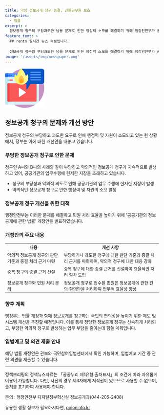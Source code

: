 ```yaml
---
title: 악성 정보공개 청구 종결, 민원공무원 보호
categories:
  - 법률
excerpt: >
  정보공개 청구의 부당과도한 남용 문제로 인한 행정력 소모를 해결하기 위해 행정안전부가 공공기관의 정보공개에 관한 법률을 개정하는 방침을 발표했다. 악성 정보공개 청구의 판단 기준과 종결 처리 근거를 마련하고, 정보공개 청구 제도를 개선하여 국민의 신속한 처리와 기관의 효율적인 운영을 지원할 예정이다. 이에 대한 사회적 논의를 거쳐 실효성 있는 개선을 위해 다양한 조치가 마련될 예정이며, 국민의 편의성을 높이기 위한 제도와 시스템 개선도 추진될 예정이다.
feature_text: >
  ## rentn 실시간 뉴스 속보입니다.

  정보공개 청구의 부당과도한 남용 문제로 인한 행정력 소모를 해결하기 위해 행정안전부가 공공기관의 정보공개에 관한 법률을 개정하는 방침을 발표했다. 악성 정보공개 청구의 판단 기준과 종결 처리 근거를 마련하고, 정보공개 청구 제도를 개선하여 국민의 신속한 처리와 기관의 효율적인 운영을 지원할 예정이다. 이에 대한 사회적 논의를 거쳐 실효성 있는 개선을 위해 다양한 조치가 마련될 예정이며, 국민의 편의성을 높이기 위한 제도와 시스템 개선도 추진될 예정이다.
image: '/assets/img/newspaper.png'
---
```


<p><img src="/assets/img/news.png" alt="rentncar 속보" /></p>

<h2 data-ke-size="size26">정보공개 청구의 문제와 개선 방안</h2>

<p data-ke-size="size16">정보공개 청구의 부당하고 과도한 요구로 인해 행정력 및 자원이 소모되고 있는 현 상황에서, 정부는 이에 대한 개선안을 내놓고 있습니다.</p>

<h3>부당한 정보공개 청구로 인한 문제</h3>

<p data-ke-size="size16">청구인 A씨와 B씨의 사례와 같이 부당하고 악의적인 정보공개 청구가 지속적으로 발생하고 있어, 공공기관의 업무수행에 현저한 지장을 초래하고 있습니다.</p>

<ul>
  <li>청구의 부당성과 악의적 의도로 인해 공공기관의 업무 수행에 현저한 지장이 발생</li>
  <li>악의적인 정보공개 청구로 인한 행정력 및 자원의 소모 발생</li>
</ul>

<h3>정보공개 청구 개선을 위한 대책</h3>

<p data-ke-size="size16">행정안전부는 이러한 문제를 해결하고 민원 처리 효율을 높이기 위해 '공공기관의 정보공개에 관한 법률' 개정안을 발표하였습니다.</p>

<h3>개정안의 주요 내용</h3>

<table>
  <tr>
    <td style="text-align: center; height: 17px;"><b>내용</b></td>
    <td style="text-align: center; height: 17px;"><b>개선 사항</b></td>
  </tr>
  <tr>
    <td>악의적 정보공개 청구의 판단 기준과 종결 처리 근거 마련</td>
    <td>부당하거나 과도한 청구에 대한 판단 기준과 종결 처리 근거를 마련하여, 악의적 청구에 대한 대응 강화</td>
  </tr>
  <tr>
    <td>중복 청구의 종결 근거 신설</td>
    <td>중복 청구에 대한 종결 근거를 신설하여 효율적인 처리 절차 도입</td>
  </tr>
  <tr>
    <td>정보공개 청구와 민원 처리 분리</td>
    <td>정보공개 청구로 접수된 민원은 정보공개에 관한 건의·질의만을 처리하여 업무적 효율성 향상</td>
  </tr>
</table>

<h3>향후 계획</h3>

<p data-ke-size="size16">행정부는 법률 개정과 함께 정보공개를 청구하는 국민의 편의성을 높이기 위한 제도 및 시스템 개선을 추진할 예정입니다. 이를 통해 정당한 정보공개 청구는 신속하게 처리되고, 부당한 악의적 청구로 발생하는 업무 부담을 줄이는데 힘쓸 계획입니다.</p>

<h3>입법예고 및 의견 제출 안내</h3>

<p data-ke-size="size16">해당 법률 개정안은 관보와 국민참여입법센터에서 확인 가능하며, 입법예고 기간 중 관련 의견을 제출할 수 있습니다.</p>

<hr>

<p data-ke-size="size16">정책브리핑의 정책뉴스자료는 「공공누리 제1유형:출처표시」의 조건에 따라 자유롭게 이용이 가능합니다. 다만, 사진의 경우 제3자에게 저작권이 있으므로 사용할 수 없으며, 출처를 표기하여 사용해야 합니다.</p>

<p data-ke-size="size16">문의 : 행정안전부 디지털정부혁신실 정보공개과(044-205-2408)</p>
유용한 생활 정보가 필요하시다면, <a href="https://onioninfo.kr" rel="dofollow">onioninfo.kr</a>



